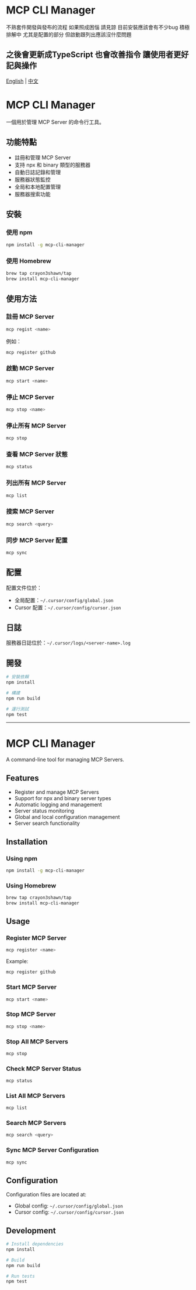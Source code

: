 # MCP CLI Manager
不熟套件開發與發布的流程 如果照成困惱 請見諒 
目前安裝應該會有不少bug 積極排解中 
尤其是配置的部分 
但啟動跟列出應該沒什麼問題

之後會更新成TypeScript 
也會改善指令 讓使用者更好記與操作
-- 

[English](#english) | [中文](#中文)

<a name="中文"></a>
# MCP CLI Manager

一個用於管理 MCP Server 的命令行工具。

## 功能特點

- 註冊和管理 MCP Server
- 支持 npx 和 binary 類型的服務器
- 自動日誌記錄和管理
- 服務器狀態監控
- 全局和本地配置管理
- 服務器搜索功能

## 安裝

### 使用 npm

```bash
npm install -g mcp-cli-manager
```

### 使用 Homebrew

```bash
brew tap crayon3shawn/tap
brew install mcp-cli-manager
```

## 使用方法

### 註冊 MCP Server

```bash
mcp regist <name>
```

例如：
```bash
mcp register github 
```

### 啟動 MCP Server

```bash
mcp start <name>
```

### 停止 MCP Server

```bash
mcp stop <name>
```

### 停止所有 MCP Server

```bash
mcp stop
```

### 查看 MCP Server 狀態

```bash
mcp status
```

### 列出所有 MCP Server

```bash
mcp list
```

### 搜索 MCP Server

```bash
mcp search <query>
```

### 同步 MCP Server 配置

```bash
mcp sync
```

## 配置

配置文件位於：
- 全局配置：`~/.cursor/config/global.json`
- Cursor 配置：`~/.cursor/config/cursor.json`

## 日誌

服務器日誌位於：`~/.cursor/logs/<server-name>.log`

## 開發

```bash
# 安裝依賴
npm install

# 構建
npm run build

# 運行測試
npm test
```

---

<a name="english"></a>
# MCP CLI Manager

A command-line tool for managing MCP Servers.

## Features

- Register and manage MCP Servers
- Support for npx and binary server types
- Automatic logging and management
- Server status monitoring
- Global and local configuration management
- Server search functionality

## Installation

### Using npm

```bash
npm install -g mcp-cli-manager
```

### Using Homebrew

```bash
brew tap crayon3shawn/tap
brew install mcp-cli-manager
```

## Usage

### Register MCP Server

```bash
mcp register <name> 
```

Example:
```bash
mcp register github 
```

### Start MCP Server

```bash
mcp start <name>
```

### Stop MCP Server

```bash
mcp stop <name>
```

### Stop All MCP Servers

```bash
mcp stop
```

### Check MCP Server Status

```bash
mcp status
```

### List All MCP Servers

```bash
mcp list
```

### Search MCP Servers

```bash
mcp search <query>
```

### Sync MCP Server Configuration

```bash
mcp sync
```

## Configuration

Configuration files are located at:
- Global config: `~/.cursor/config/global.json`
- Cursor config: `~/.cursor/config/cursor.json`

## Development

```bash
# Install dependencies
npm install

# Build
npm run build

# Run tests
npm test
```
